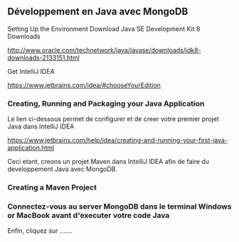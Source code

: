 ## Développement en Java avec MongoDB ##

Setting Up the Environment
Download Java SE Development Kit 8 Downloads

http://www.oracle.com/technetwork/java/javase/downloads/jdk8-downloads-2133151.html

Get IntelliJ IDEA

https://www.jetbrains.com/idea/#chooseYourEdition


### Creating, Running and Packaging your Java Application ###

Le lien ci-dessous permet de configurer et de creer votre premier projet Java dans IntelliJ IDEA

https://www.jetbrains.com/help/idea/creating-and-running-your-first-java-application.html


Ceci etant, creons un projet Maven dans IntelliJ IDEA afin de faire du developpement Java avec MongoDB.

### Creating a Maven Project ###

 
 
 ### Connectez-vous au server MongoDB dans le terminal Windows or MacBook avant d'executer votre code Java ###

Enfin, cliquez sur .......
